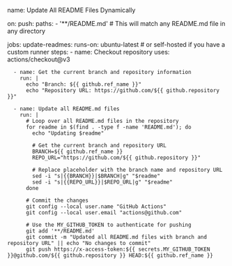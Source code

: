name: Update All README Files Dynamically

on:
  push:
    paths:
      - '**/README.md'  # This will match any README.md file in any directory

jobs:
  update-readmes:
    runs-on: ubuntu-latest  # or self-hosted if you have a custom runner
    steps:
      - name: Checkout repository
        uses: actions/checkout@v3

      - name: Get the current branch and repository information
        run: |
          echo "Branch: ${{ github.ref_name }}"
          echo "Repository URL: https://github.com/${{ github.repository }}"

      - name: Update all README.md files
        run: |
          # Loop over all README.md files in the repository
          for readme in $(find . -type f -name 'README.md'); do
            echo "Updating $readme"
            
            # Get the current branch and repository URL
            BRANCH=${{ github.ref_name }}
            REPO_URL="https://github.com/${{ github.repository }}"

            # Replace placeholder with the branch name and repository URL
            sed -i "s|{{BRANCH}}|$BRANCH|g" "$readme"
            sed -i "s|{{REPO_URL}}|$REPO_URL|g" "$readme"
          done

          # Commit the changes
          git config --local user.name "GitHub Actions"
          git config --local user.email "actions@github.com"
          
          # Use the MY_GITHUB_TOKEN to authenticate for pushing
          git add '**/README.md'
          git commit -m "Updated all README.md files with branch and repository URL" || echo "No changes to commit"
          git push https://x-access-token:${{ secrets.MY_GITHUB_TOKEN }}@github.com/${{ github.repository }} HEAD:${{ github.ref_name }}
